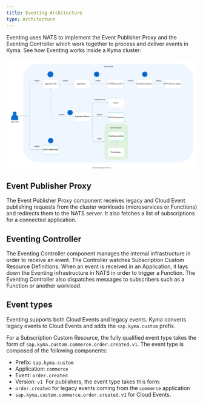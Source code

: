 ```yaml
---
title: Eventing Architecture
type: Architecture
---
```


Eventing uses NATS to implement the Event Publisher Proxy and the Eventing Controller which work together to process and deliver events in Kyma. See how Eventing works inside a Kyma cluster:

![Eventing architecture](./assets/evnt-architecture.svg)

## Event Publisher Proxy

The Event Publisher Proxy component receives legacy and Cloud Event publishing requests from the cluster workloads (microservices or Functions) and redirects them to the NATS server. It also fetches a list of subscriptions for a connected application.

## Eventing Controller

The Eventing Controller component manages the internal infrastructure in order to receive an event. The Controller watches Subscription Custom Resource Definitions. When an event is received in an Application, it lays down the Eventing infrastructure in NATS in order to trigger a Function. The Eventing Controller also dispatches messages to subscribers such as a Function or another workload.

## Event types

Eventing supports both Cloud Events and legacy events. Kyma converts legacy events to Cloud Events and adds the `sap.kyma.custom` prefix.

For a Subscription Custom Resource, the fully qualified event type takes the form of `sap.kyma.custom.commerce.order.created.v1`. The event type is composed of the following components:

- Prefix: `sap.kyma.custom`
- Application: `commerce`
- Event: `order.created`
- Version: `v1`
​
For publishers, the event type takes this form:
- `order.created` for legacy events coming from the `commerce` application
- `sap.kyma.custom.commerce.order.created.v1` for Cloud Events.

